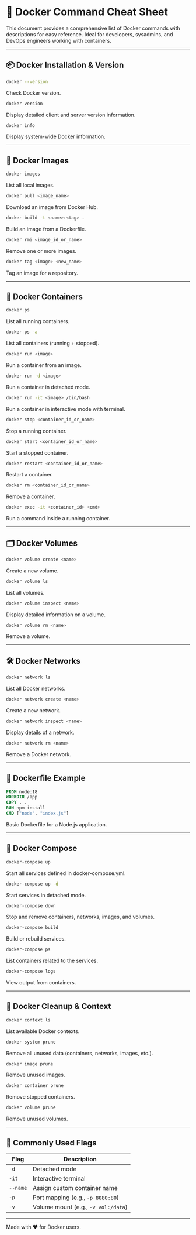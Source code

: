 
# 🐳 Docker Command Cheat Sheet

This document provides a comprehensive list of Docker commands with descriptions for easy reference. Ideal for developers, sysadmins, and DevOps engineers working with containers.

---

## 📦 Docker Installation & Version
```bash
docker --version
```
Check Docker version.

```bash
docker version
```
Display detailed client and server version information.

```bash
docker info
```
Display system-wide Docker information.

---

## 🧱 Docker Images
```bash
docker images
```
List all local images.

```bash
docker pull <image_name>
```
Download an image from Docker Hub.

```bash
docker build -t <name>:<tag> .
```
Build an image from a Dockerfile.

```bash
docker rmi <image_id_or_name>
```
Remove one or more images.

```bash
docker tag <image> <new_name>
```
Tag an image for a repository.

---

## 🚢 Docker Containers
```bash
docker ps
```
List all running containers.

```bash
docker ps -a
```
List all containers (running + stopped).

```bash
docker run <image>
```
Run a container from an image.

```bash
docker run -d <image>
```
Run a container in detached mode.

```bash
docker run -it <image> /bin/bash
```
Run a container in interactive mode with terminal.

```bash
docker stop <container_id_or_name>
```
Stop a running container.

```bash
docker start <container_id_or_name>
```
Start a stopped container.

```bash
docker restart <container_id_or_name>
```
Restart a container.

```bash
docker rm <container_id_or_name>
```
Remove a container.

```bash
docker exec -it <container_id> <cmd>
```
Run a command inside a running container.

---

## 🗂️ Docker Volumes
```bash
docker volume create <name>
```
Create a new volume.

```bash
docker volume ls
```
List all volumes.

```bash
docker volume inspect <name>
```
Display detailed information on a volume.

```bash
docker volume rm <name>
```
Remove a volume.

---

## 🛠️ Docker Networks
```bash
docker network ls
```
List all Docker networks.

```bash
docker network create <name>
```
Create a new network.

```bash
docker network inspect <name>
```
Display details of a network.

```bash
docker network rm <name>
```
Remove a Docker network.

---

## 🧪 Dockerfile Example
```Dockerfile
FROM node:18
WORKDIR /app
COPY . .
RUN npm install
CMD ["node", "index.js"]
```
Basic Dockerfile for a Node.js application.

---

## 🐙 Docker Compose
```bash
docker-compose up
```
Start all services defined in docker-compose.yml.

```bash
docker-compose up -d
```
Start services in detached mode.

```bash
docker-compose down
```
Stop and remove containers, networks, images, and volumes.

```bash
docker-compose build
```
Build or rebuild services.

```bash
docker-compose ps
```
List containers related to the services.

```bash
docker-compose logs
```
View output from containers.

---

## 🧹 Docker Cleanup & Context
```bash
docker context ls
```
List available Docker contexts.

```bash
docker system prune
```
Remove all unused data (containers, networks, images, etc.).

```bash
docker image prune
```
Remove unused images.

```bash
docker container prune
```
Remove stopped containers.

```bash
docker volume prune
```
Remove unused volumes.

---

## 📄 Commonly Used Flags

| Flag        | Description                           |
|-------------|---------------------------------------|
| `-d`        | Detached mode                         |
| `-it`       | Interactive terminal                  |
| `--name`    | Assign custom container name          |
| `-p`        | Port mapping (e.g., `-p 8080:80`)     |
| `-v`        | Volume mount (e.g., `-v vol:/data`)   |

---

Made with ❤️ for Docker users.
